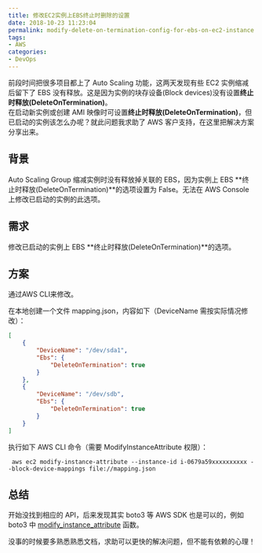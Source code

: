 ```yaml
---
title: 修改EC2实例上EBS终止时删除的设置
date: 2018-10-23 11:23:04
permalink: modify-delete-on-termination-config-for-ebs-on-ec2-instance
tags:
- AWS
categories:
- DevOps
---
```


前段时间把很多项目都上了 Auto Scaling 功能，这两天发现有些 EC2 实例缩减后留下了 EBS 没有释放。这是因为实例的块存设备(Block devices)没有设置**终止时释放(DeleteOnTermination)**。  
在启动新实例或创建 AMI 映像时可设置**终止时释放(DeleteOnTermination)**，但已启动的实例该怎么办呢？就此问题我求助了 AWS 客户支持，在这里把解决方案分享出来。
<!--more-->

## 背景

Auto Scaling Group 缩减实例时没有释放掉关联的 EBS，因为实例上 EBS **终止时释放(DeleteOnTermination)**的选项设置为 False。无法在 AWS Console 上修改已启动的实例的此选项。


## 需求

修改已启动的实例上 EBS **终止时释放(DeleteOnTermination)**的选项。


## 方案

通过AWS CLI来修改。

在本地创建一个文件 mapping.json，内容如下（DeviceName 需按实际情况修改）：
```json
[
    {
        "DeviceName": "/dev/sda1",
        "Ebs": {
            "DeleteOnTermination": true
        }
    },
    {
        "DeviceName": "/dev/sdb",
        "Ebs": {
            "DeleteOnTermination": true
        }
    }
]
```

执行如下 AWS CLI 命令（需要 ModifyInstanceAttribute 权限）：
```shell
 aws ec2 modify-instance-attribute --instance-id i-0679a59xxxxxxxxxx --block-device-mappings file://mapping.json
```

## 总结

开始没找到相应的 API，后来发现其实 boto3 等 AWS SDK 也是可以的，例如 boto3 中 [modify_instance_attribute](https://boto3.amazonaws.com/v1/documentation/api/latest/reference/services/ec2.html#EC2.Client.modify_instance_attribute) 函数。

没事的时候要多熟悉熟悉文档，求助可以更快的解决问题，但不能有依赖的心理！


